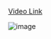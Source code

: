 [Video Link](https://www.youtube.com/watch?v=c9eBzJt5G7E&list=PLbGui_ZYuhiiSVvVP_9w57-aU7kx_H9bu&index=6)


![image](https://user-images.githubusercontent.com/63374020/161422047-405fafa5-808f-4b83-89d0-78250d2dfadf.png)
